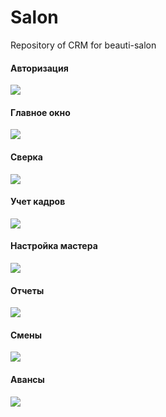 # Salon
Repository of CRM for beauti-salon
<h4>Авторизация</h4>
<img src="https://user-images.githubusercontent.com/106916560/208506688-a43f64f1-2922-40fb-9d27-95719dec7258.png"/>
<h4>Главное окно</h4>
<img src="https://user-images.githubusercontent.com/106916560/208506384-37454378-b5ad-4c5e-8db1-b499d0670d3c.png"/>
<h4>Сверка</h4>
<img src="https://user-images.githubusercontent.com/106916560/208506782-7d07513a-cad6-4e0e-95c2-0ca3298ddcc1.png"/>
<h4>Учет кадров</h4>
<img src="https://user-images.githubusercontent.com/106916560/208506957-1da3c57d-2f96-4b19-8e1f-8c6b6772099c.png"/>
<h4>Настройка мастера</h4>
<img src="https://user-images.githubusercontent.com/106916560/208506985-9d9631b1-e499-4472-bd5e-ec6ebb2254de.png"/>
<h4>Отчеты</h4>
<img src="https://user-images.githubusercontent.com/106916560/208507013-c6dea0c3-ecb4-4437-8a7e-3a9875617e77.png"/>
<h4>Смены</h4>
<img src="https://user-images.githubusercontent.com/106916560/208507029-03c5dd49-ab0f-4361-8daa-8467f6bc536c.png"/>
<h4>Авансы</h4>
<img src="https://user-images.githubusercontent.com/106916560/208507050-9859a194-aefb-4940-af9d-5e1924f4a00a.png"/>

